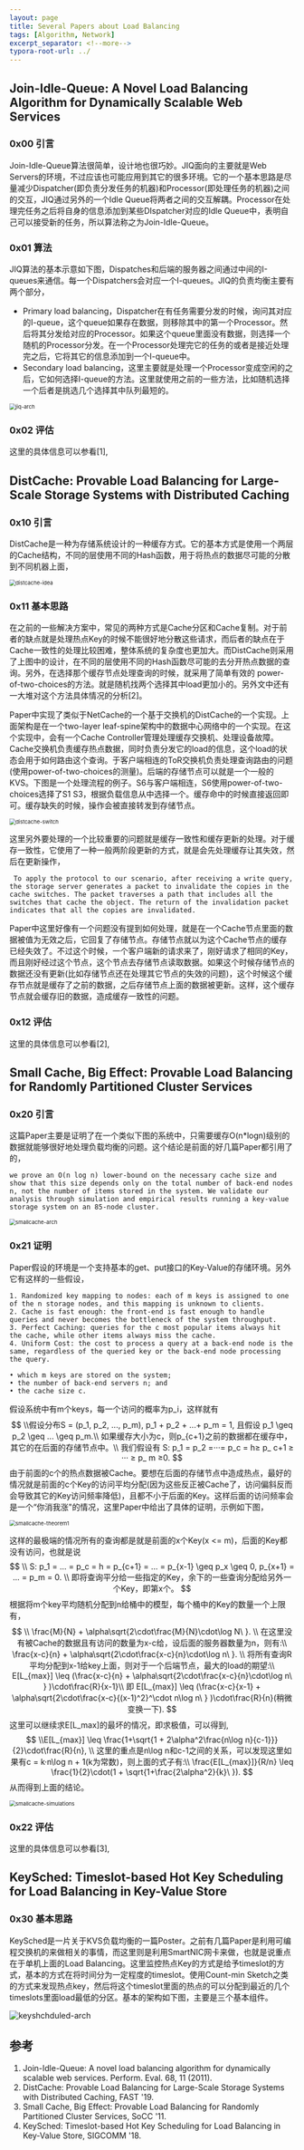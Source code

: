 ```yaml
---
layout: page
title: Several Papers about Load Balancing
tags: [Algorithm, Network]
excerpt_separator: <!--more-->
typora-root-url: ../
---
```


## Join-Idle-Queue: A Novel Load Balancing Algorithm for Dynamically Scalable Web Services

### 0x00 引言

 Join-Idle-Queue算法很简单，设计地也很巧妙。JIQ面向的主要就是Web Servers的环境，不过应该也可能应用到其它的很多环境。它的一个基本思路是尽量减少Dispatcher(即负责分发任务的机器)和Processor(即处理任务的机器)之间的交互，JIQ通过另外的一个Idle Queue将两者之间的交互解耦。Processor在处理完任务之后将自身的信息添加到某些DIspatcher对应的Idle Queue中，表明自己可以接受新的任务，所以算法称之为Join-Idle-Queue。

### 0x01 算法

  JIQ算法的基本示意如下图，Dispatches和后端的服务器之间通过中间的I-queues来通信。每一个Dispatchers会对应一个I-queues。JIQ的负责均衡主要有两个部分，

* Primary load balancing，Dispatcher在有任务需要分发的时候，询问其对应的I-queue，这个queue如果存在数据，则移除其中的第一个Processor。然后将其分发给对应的Processor。如果这个queue里面没有数据，则选择一个随机的Processor分发。在一个Processor处理完它的任务的或者是接近处理完之后，它将其它的信息添加到一个I-queue中。
* Secondary load balancing，这里主要就是处理一个Processor变成空闲的之后，它如何选择I-queue的方法。这里就使用之前的一些方法，比如随机选择一个后者是挑选几个选择其中队列最短的。

<img src="/assets/images/jiq-arch.png" alt="jiq-arch" style="zoom:67%;" />

### 0x02 评估

  这里的具体信息可以参看[1],

## DistCache: Provable Load Balancing for Large-Scale Storage Systems with Distributed Caching
### 0x10 引言

  DistCache是一种为存储系统设计的一种缓存方式。它的基本方式是使用一个两层的Cache结构，不同的层使用不同的Hash函数，用于将热点的数据尽可能的分散到不同机器上面，

<img src="/assets/images/distcache-idea.png" alt="distcache-idea" style="zoom:67%;" />

### 0x11 基本思路

  在之前的一些解决方案中，常见的两种方式是Cache分区和Cache复制。对于前者的缺点就是处理热点Key的时候不能很好地分散这些请求，而后者的缺点在于Cache一致性的处理比较困难，整体系统的复杂度也更加大。而DistCache则采用了上图中的设计，在不同的层使用不同的Hash函数尽可能的去分开热点数据的查询。另外，在选择那个缓存节点处理查询的时候，就采用了简单有效的 power-of-two-choices的方法。就是随机找两个选择其中load更加小的。另外文中还有一大堆对这个方法具体情况的分析[2]。

  Paper中实现了类似于NetCache的一个基于交换机的DistCache的一个实现。上面架构是在一个two-layer leaf-spine架构中的数据中心网络中的一个实现。在这个实现中，会有一个Cache Controller管理处理缓存交换机、处理设备故障。Cache交换机负责缓存热点数据，同时负责分发它的load的信息，这个load的状态会用于如何路由这个查询。于客户端相连的ToR交换机负责处理查询路由的问题(使用power-of-two-choices的测量)。后端的存储节点可以就是一个一般的KVS。下图是一个处理流程的例子。S6与客户端相连，S6使用power-of-two-choices选择了S1 S3，根据负载信息从中选择一个。缓存命中的时候直接返回即可。缓存缺失的时候，操作会被直接转发到存储节点。

<img src="/assets/images/distcache-switch.png" alt="distcache-switch" style="zoom:67%;" />

  这里另外要处理的一个比较重要的问题就是缓存一致性和缓存更新的处理。对于缓存一致性，它使用了一种一般两阶段更新的方式，就是会先处理缓存让其失效，然后在更新操作，

```
 To apply the protocol to our scenario, after receiving a write query, the storage server generates a packet to invalidate the copies in the cache switches. The packet traverses a path that includes all the switches that cache the object. The return of the invalidation packet indicates that all the copies are invalidated.
```

 Paper中这里好像有一个问题没有提到如何处理，就是在一个Cache节点里面的数据被值为无效之后，它回复了存储节点。存储节点就以为这个Cache节点的缓存已经失效了。不过这个时候，一个客户端新的请求来了，刚好请求了相同的Key，而且刚好经过这个节点，这个节点去存储节点读取数据。如果这个时候存储节点的数据还没有更新(比如存储节点还在处理其它节点的失效的问题)，这个时候这个缓存节点就是缓存了之前的数据，之后存储节点上面的数据被更新。这样，这个缓存节点就会缓存旧的数据，造成缓存一致性的问题。

### 0x12 评估

  这里的具体信息可以参看[2],

## Small Cache, Big Effect: Provable Load Balancing for Randomly Partitioned Cluster Services

### 0x20 引言

   这篇Paper主要是证明了在一个类似下图的系统中，只需要缓存O(n*logn)级别的数据就能够很好地处理负载均衡的问题。这个结论是前面的好几篇Paper都引用了的，

```
we prove an O(n log n) lower-bound on the necessary cache size and show that this size depends only on the total number of back-end nodes n, not the number of items stored in the system. We validate our analysis through simulation and empirical results running a key-value storage system on an 85-node cluster.
```

<img src="/assets/images/smallcache-arch.png" alt="smallcache-arch" style="zoom:67%;" />

### 0x21 证明

 Paper假设的环境是一个支持基本的get、put接口的Key-Value的存储环境。另外它有这样的一些假设，

```
1. Randomized key mapping to nodes: each of m keys is assigned to one of the n storage nodes, and this mapping is unknown to clients.
2. Cache is fast enough: the front-end is fast enough to handle queries and never becomes the bottleneck of the system throughput.
3. Perfect Caching: queries for the c most popular items always hit the cache, while other items always miss the cache.
4. Uniform Cost: the cost to process a query at a back-end node is the same, regardless of the queried key or the back-end node processing the query.

• which m keys are stored on the system; 
• the number of back-end servers n; and 
• the cache size c.
```

假设系统中有m个keys，每一个访问的概率为p_i，这样就有
$$
\\假设分布S = (p_1, p_2, ..., p_m), p_1 + p_2 + ...+ p_m = 1, 且假设 p_1 \geq p_2 \geq ... \geq p_m.\\
如果缓存大小为c，则p_{c+1}之前的数据都在缓存中，其它的在后面的存储节点中。\\
我们假设有 S: p_1 = p_2 =···= p_c = h≥ p_ c+1 ≥ ··· ≥ p_ m ≥0.
$$
  由于前面的c个的热点数据被Cache。要想在后面的存储节点中造成热点，最好的情况就是前面的c个Key的访问平均分配(因为这些反正被Cache了，访问偏斜反而会导致其它的Key访问频率降低)，且都不小于后面的Key。这样后面的访问频率会是一个“你消我涨"的情况，这里Paper中给出了具体的证明，示例如下图，

<img src="/assets/images/smallcache-theorem1.png" alt="smallcache-theorem1" style="zoom:67%;" />

  这样的最极端的情况所有的查询都是就是前面的x个Key(x <= m)，后面的Key都没有访问，也就是说
$$
\\ S: p_1 = ... = p_c = h = p_{c+1} = ... = p_{x-1} \geq p_x \geq 0, p_{x+1} = ... = p_m = 0. \\
即将查询平分给一些指定的Key，余下的一些查询分配给另外一个Key，即第x个。
$$
 根据将m个key平均随机分配到n给桶中的模型，每个桶中的Key的数量一个上限有，
$$
\\ \frac{M}{N} + \alpha\sqrt{2\cdot\frac{M}{N}\cdot\log N\ }. \\
在这里没有被Cache的数据且有访问的数量为x-c给，设后面的服务器数量为n，则有:\\
\frac{x-c}{n} + \alpha\sqrt{2\cdot\frac{x-c}{n}\cdot\log n\ }. \\
将所有查询R平均分配到x-1给key上面，则对于一个后端节点，最大的load的期望:\\
 E[L_{max}] \leq (\frac{x-c}{n} + \alpha\sqrt{2\cdot\frac{x-c}{n}\cdot\log n\ } )\cdot\frac{R}{x-1}\\
 即 E[L_{max}] \leq (\frac{x-c}{x-1} + \alpha\sqrt{2\cdot\frac{x-c}{(x-1)^2}^\cdot n\log n\ } )\cdot\frac{R}{n}(稍微变换一下).
$$
 这里可以继续求E[L_max]的最坏的情况，即求极值，可以得到,
$$
\\E[L_{max}] \leq \frac{1+\sqrt{1 + 2\alpha^2\frac{n\log n}{c-1}}}{2}\cdot\frac{R}{n}, \\
这里的重点是n\log n和c-1之间的关系，可以发现这里如果有c = k·n\log n + 1(k为常数)，则上面的式子有:\\
\frac{E[L_{max}]}{R/n} \leq \frac{1}{2}\cdot(1 + \sqrt{1+\frac{2\alpha^2}{k}\ }).
$$
  从而得到上面的结论。

<img src="/assets/images/smallcache-simulations.png" alt="smallcache-simulations" style="zoom:67%;" />

### 0x22 评估

  这里的具体信息可以参看[3],

## KeySched: Timeslot-based Hot Key Scheduling for Load Balancing in Key-Value Store
### 0x30 基本思路

   KeySched是一片关于KVS负载均衡的一篇Poster。之前有几篇Paper是利用可编程交换机的来做相关的事情，而这里则是利用SmartNIC网卡来做，也就是说重点在于单机上面的Load Balancing。这里监控热点Key的方式是给予timeslot的方式，基本的方式在将时间分为一定程度的timeslot。使用Count-min Sketch之类的方式来发现热点key，然后将这个timeslot里面的热点的可以分配到最近的几个timeslots里面load最低的分区。基本的架构如下图，主要是三个基本组件。

![keyshchduled-arch](/assets/images/keyshchduled-arch.png)

## 参考

1.  Join-Idle-Queue: A novel load balancing algorithm for dynamically scalable web services. Perform. Eval. 68, 11 (2011).
2.  DistCache: Provable Load Balancing for Large-Scale Storage Systems with Distributed Caching, FAST '19.
3.  Small Cache, Big Effect: Provable Load Balancing for Randomly Partitioned Cluster Services, SoCC '11.
4.  KeySched: Timeslot-based Hot Key Scheduling for Load Balancing in Key-Value Store, SIGCOMM '18.

